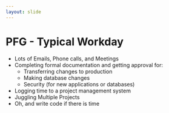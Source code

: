```yaml
---
layout: slide
---
```


# PFG - Typical Workday

* Lots of Emails, Phone calls, and Meetings
* Completing formal documentation and getting approval for:
  * Transferring changes to production
  * Making database changes
  * Security (for new applications or databases)
* Logging time to a project management system
* Juggling Multiple Projects
* Oh, and write code if there is time
